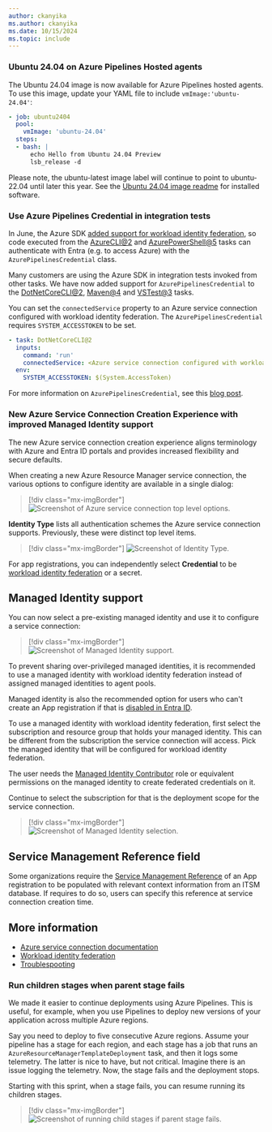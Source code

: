 ```yaml
---
author: ckanyika
ms.author: ckanyika
ms.date: 10/15/2024
ms.topic: include
---
```


### Ubuntu 24.04 on Azure Pipelines Hosted agents

The Ubuntu 24.04 image is now available for Azure Pipelines hosted agents. To use this image, update your YAML file to include `vmImage:'ubuntu-24.04'`:  

```yaml
- job: ubuntu2404
  pool:
    vmImage: 'ubuntu-24.04'
  steps:
  - bash: |
      echo Hello from Ubuntu 24.04 Preview
      lsb_release -d
```

Please note, the ubuntu-latest image label will continue to point to ubuntu-22.04 until later this year. See the [Ubuntu 24.04 image readme](https://github.com/actions/runner-images/blob/main/images/ubuntu/Ubuntu2404-Readme.md) for installed software.


### Use Azure Pipelines Credential in integration tests

In June, the Azure SDK [added support for workload identity federation](https://devblogs.microsoft.com/azure-sdk/improve-security-posture-in-azure-service-connections-with-azurepipelinescredential/), so code executed from the [AzureCLI@2](/azure/devops/pipelines/tasks/reference/azure-cli-v2?view=azure-pipelines) and [AzurePowerShell@5](/azure/devops/pipelines/tasks/reference/azure-powershell-v5?view=azure-pipelines) tasks can authenticate with Entra (e.g. to access Azure) with the `AzurePipelinesCredential` class.

Many customers are using the Azure SDK in integration tests invoked from other tasks. We have now added support for `AzurePipelinesCredential` to the [DotNetCoreCLI@2](/azure/devops/pipelines/tasks/reference/dotnet-core-cli-v2?view=azure-pipelines), [Maven@4](/azure/devops/pipelines/tasks/reference/maven-v4?view=azure-pipelines) and [VSTest@3](/azure/devops/pipelines/tasks/reference/vstest-v3?view=azure-pipelines) tasks.

You can set the `connectedService` property to an Azure service connection configured with workload identity federation. The `AzurePipelinesCredential` requires `SYSTEM_ACCESSTOKEN` to be set.

```yaml
- task: DotNetCoreCLI@2
  inputs:
    command: 'run'
    connectedService: <Azure service connection configured with workload identity federation>
  env:
    SYSTEM_ACCESSTOKEN: $(System.AccessToken)
```

For more information on `AzurePipelinesCredential`, see this [blog post](https://devblogs.microsoft.com/azure-sdk/improve-security-posture-in-azure-service-connections-with-azurepipelinescredential/).

### New Azure Service Connection Creation Experience with improved Managed Identity support

The new Azure service connection creation experience aligns terminology with Azure and Entra ID portals and provides increased flexibility and secure defaults.

When creating a new Azure Resource Manager service connection, the various options to configure identity are available in a single dialog:

> [!div class="mx-imgBorder"]
> ![Screenshot of Azure service connection top level options.](../../media/246-pipelines-01.png "Screenshot of Azure service connection top level options")

__Identity Type__ lists all authentication schemes the Azure service connection supports. Previously, these were distinct top level items.  

> [!div class="mx-imgBorder"]
> ![Screenshot of Identity Type.](../../media/246-pipelines-02.png "Screenshot of Identity Type")

For app registrations, you can independently select __Credential__ to be [workload identity federation](https://devblogs.microsoft.com/devops/workload-identity-federation-for-azure-deployments-is-now-generally-available/) or a secret.

## Managed Identity support

You can now select a pre-existing managed identity and use it to configure a service connection:

> [!div class="mx-imgBorder"]
> ![Screenshot of Managed Identity support.](../../media/246-pipelines-03.png "Screenshot of Managed Identity support")

To prevent sharing over-privileged managed identities, it is recommended to use a managed identity with workload identity federation instead of assigned managed identities to agent pools.

Managed identity is also the recommended option for users who can't create an App registration if that is [disabled in Entra ID](https://learn.microsoft.com/entra/identity/role-based-access-control/delegate-app-roles#to-disable-the-default-ability-to-create-application-registrations-or-consent-to-applications).

To use a managed identity with workload identity federation, first select the subscription and resource group that holds your managed identity. This can be different from the subscription the service connection will access. Pick the managed identity that will be configured for workload identity federation.

The user needs the [Managed Identity Contributor](/azure/role-based-access-control/built-in-roles/identity#managed-identity-contributor) role or equivalent permissions on the managed identity to create federated credentials on it.

Continue to select the subscription for that is the deployment scope for the service connection.

> [!div class="mx-imgBorder"]
> ![Screenshot of Managed Identity selection.](../../media/246-pipelines-04.png "Screenshot of Managed Identity selection")

## Service Management Reference field

Some organizations require the [Service Management Reference](https://learn.microsoft.com/graph/api/resources/application?view=graph-rest-1.0#properties) of an App registration to be populated with relevant context information from an ITSM database. If requires to do so, users can specify this reference at service connection creation time.

## More information

- [Azure service connection documentation](/azure/devops/pipelines/library/connect-to-azure?view=azure-devops)
- [Workload identity federation](https://devblogs.microsoft.com/devops/workload-identity-federation-for-azure-deployments-is-now-generally-available/)
- [Troublespooting](https://aka.ms/azdo-rm-workload-identity-troubleshooting)

### Run children stages when parent stage fails

We made it easier to continue deployments using Azure Pipelines. This is useful, for example, when you use Pipelines to deploy new versions of your application across multiple Azure regions. 

Say you need to deploy to five consecutive Azure regions. Assume your pipeline has a stage for each region, and each stage has a job that runs an `AzureResourceManagerTemplateDeployment` task, and then it logs some telemetry. The latter is nice to have, but not critical. Imagine there is an issue logging the telemetry. Now, the stage fails and the deployment stops. 

Starting with this sprint, when a stage fails, you can resume running its children stages.

> [!div class="mx-imgBorder"]
> ![Screenshot of running child stages if parent stage fails.](../../media/246-pipelines-05.png "Screenshot of running child stages if parent stage fails")